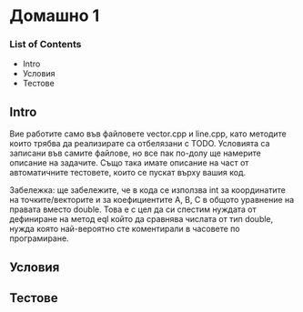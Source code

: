 # Домашно 1

### List of Contents
* Intro
* Условия
* Тестове

## Intro
Вие работите само във файловете vector.cpp и line.cpp, като методите които трябва да реализирате са отбелязани с TODO. Условията са записани във самите файлове, но все пак по-долу ще намерите описание на задачите. Също така имате описание на част от автоматичните тестовете, които се пускат върху вашия код.

Забележка: ще забележите, че в кода се използва int за координатите на точките/векторите и за коефициентите A, B, C в общото уравнение на правата вместо double. Това е с цел да си спестим нуждата от дефиниране на метод eql който да сравнява числата от тип double, нужда която най-вероятно сте коментирали в часовете по програмиране.

## Условия

## Тестове